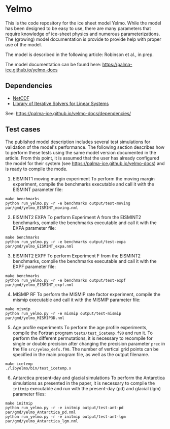 # Yelmo

This is the code repository for the ice sheet model Yelmo.
While the model has been designed to be easy to use, there
are many parameters that require knowledge of ice-sheet
physics and numerous parameterizations. The (growing) model documentation
is provide to provide help with proper use of the model.

The model is described in the following article:
Robinson et al., in prep.

The model documentation can be found here:
https://palma-ice.github.io/yelmo-docs

## Dependencies

- [NetCDF](https://www.unidata.ucar.edu/software/netcdf/docs/getting_and_building_netcdf.html)
- [Library of Iterative Solvers for Linear Systems](http://www.ssisc.org/lis/)

See:
https://palma-ice.github.io/yelmo-docs/dependencies/

## Test cases

The published model description includes several test simulations for validation
of the model's performance. The following section describes how to perform these
tests using the same model version documented in the article. From this point,
it is assumed that the user has already configured the model for their system
(see https://palma-ice.github.io/yelmo-docs) and is ready to compile the mode.

1. EISMINT1 moving margin experiment
To perform the moving margin experiment, compile the benchmarks
executable and call it with the EISMINT parameter file:
```
make benchmarks
python run_yelmo.py -r -e benchmarks output/test-moving par/gmd/yelmo_EISMINT_moving.nml
```

2. EISMINT2 EXPA
To perform Experiment A from the EISMINT2 benchmarks, compile the benchmarks
executable and call it with the EXPA parameter file:
```
make benchmarks
python run_yelmo.py -r -e benchmarks output/test-expa par/gmd/yelmo_EISMINT_expa.nml
```

3. EISMINT2 EXPF
To perform Experiment F from the EISMINT2 benchmarks, compile the benchmarks
executable and call it with the EXPF parameter file:
```
make benchmarks
python run_yelmo.py -r -e benchmarks output/test-expf par/gmd/yelmo_EISMINT_expf.nml
```

4. MISMIP RF
To perform the MISMIP rate factor experiment, compile the mismip executable
and call it with the MISMIP parameter file:
```
make mismip
python run_yelmo.py -r -e mismip output/test-mismip par/gmd/yelmo_MISMIP3D.nml
```

5. Age profile experiments
To perform the age profile experiments, compile the Fortran program `tests/test_icetemp.f90`
and run it. To perform the different permutations, it is necessary to recompile for
single or double precision after changing the precision parameter `prec` in the file
`src/yelmo_defs.f90`. The number of vertical grid points can be specified in the main
program file, as well as the output filename.
```
make icetemp
./libyelmo/bin/test_icetemp.x
```

6. Antarctica present-day and glacial simulations
To perform the Antarctica simulations as presented in the paper, it is necessary
to compile the `initmip` executable and run with the present-day (pd) and
glacial (lgm) parameter files:
```
make initmip
python run_yelmo.py -r -e initmip output/test-ant-pd par/gmd/yelmo_Antarctica_pd.nml
python run_yelmo.py -r -e initmip output/test-ant-lgm par/gmd/yelmo_Antarctica_lgm.nml
```
